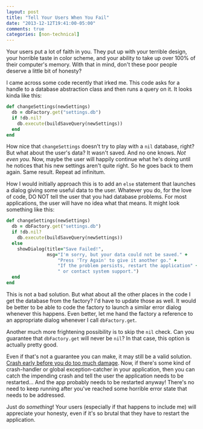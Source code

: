 ```yaml
---
layout: post
title: "Tell Your Users When You Fail"
date: "2013-12-12T19:41:00-05:00"
comments: true
categories: [non-technical]
---
```


Your users put a lot of faith in you. They put up with your terrible design, your horrible taste in color scheme, and your ability to take up over 100% of their computer's memory. With that in mind, don't these poor people deserve a little bit of honesty?

I came across some code recently that irked me. This code asks for a handle to a database abstraction class and then runs a query on it. It looks kinda like this:

``` ruby settings.rb
def changeSettings(newSettings)
  db = dbFactory.get("settings.db")
  if !db.nil?
    db.execute(buildSaveQuery(newSettings))
  end
end
```

How nice that `changeSettings` doesn't try to play with a `nil` database, right? But what about the user's data? It wasn't saved. And no one knows. _Not even you_. Now, maybe the user will happily continue what he's doing until he notices that his new settings aren't quite right. So he goes back to them again. Same result. Repeat ad infinitum.

How I would initially approach this is to add an `else` statement that launches a dialog giving some useful data to the user. Whatever you do, for the love of code, DO NOT tell the user that you had database problems. For most applications, the user will have no idea what that means. It might look something like this:

``` ruby settings.rb
def changeSettings(newSettings)
  db = dbFactory.get("settings.db")
  if !db.nil?
    db.execute(buildSaveQuery(newSettings))
  else
    showDialog(title="Save Failed!",
               msg="I'm sorry, but your data could not be saved." +
                   "Press 'Try Again' to give it another go." +
                   "If the problem persists, restart the application" +
                   " or contact system support.")
  end
end
```

This is not a bad solution. But what about all the other places in the code I get the database from the factory? I'd have to update those as well. It would be better to be able to code the factory to launch a similar error dialog whenever this happens. Even better, let me hand the factory a reference to an appropriate dialog whenever I call `dbFactory.get`.

Another much more frightening possibility is to skip the `nil` check. Can you guarantee that `dbFactory.get` will never be `nil`? In that case, this option is actually pretty good.

Even if that's not a guarantee you can make, it may still be a valid solution. [Crash early before you do too much damage](http://www.artima.com/intv/defenseP.html). Now, if there's some kind of crash-handler or global exception-catcher in your application, then you can catch the impending crash and tell the user the application needs to be restarted... And the app probably needs to be restarted anyway! There's no need to keep running after you've reached some horrible error state that needs to be addressed.

Just do _something_! Your users (especially if that happens to include me) will appreciate your honesty, even if it's so brutal that they have to restart the application.
